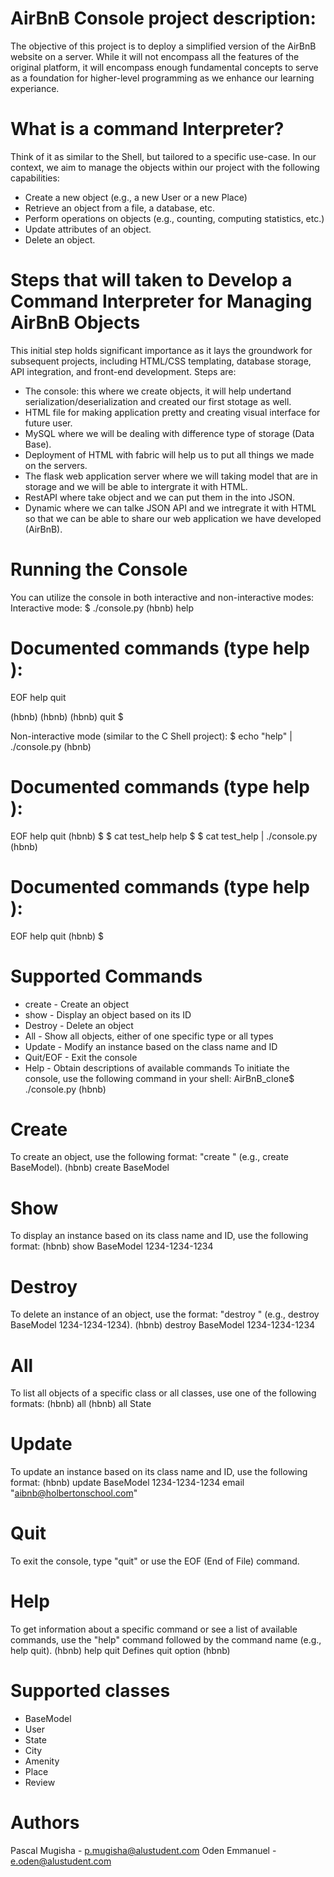 # AirBnB Console project description:
The objective of this project is to deploy a simplified version of the AirBnB website on a server. While it will not encompass all the features of the original platform, it will encompass enough fundamental concepts to serve as a foundation for higher-level programming as we enhance our learning experiance.

# What is a command Interpreter?
Think of it as similar to the Shell, but tailored to a specific use-case. In our context, we aim to manage the objects within our project with the following capabilities:

* Create a new object (e.g., a new User or a new Place)
* Retrieve an object from a file, a database, etc.
* Perform operations on objects (e.g., counting, computing statistics, etc.)
* Update attributes of an object.
* Delete an object.

# Steps that will taken to Develop a Command Interpreter for Managing AirBnB Objects
This initial step holds significant importance as it lays the groundwork for subsequent projects, including HTML/CSS templating, database storage, API integration, and front-end development. Steps are:
* The console: this where we create objects, it will help undertand serialization/deserialization and created our first stotage as well.
* HTML file for making application pretty and creating visual interface for future user.
* MySQL where we will be dealing with difference type of storage (Data Base).
* Deployment of HTML with fabric will help us to put all things we made on the servers.
* The flask web application server where we will taking model that are in storage and we will be able to intergrate it with HTML.
* RestAPI where take object and we can put them in the into JSON.
* Dynamic where we can talke JSON API and we intregrate it with HTML so that we can be able to share our web application we have developed (AirBnB).

# Running the Console
You can utilize the console in both interactive and non-interactive modes:
Interactive mode:
$ ./console.py
(hbnb) help

Documented commands (type help <topic>):
========================================
EOF  help  quit

(hbnb) 
(hbnb) 
(hbnb) quit
$

Non-interactive mode (similar to the C Shell project):
$ echo "help" | ./console.py
(hbnb)

Documented commands (type help <topic>):
========================================
EOF  help  quit
(hbnb) 
$
$ cat test_help
help
$
$ cat test_help | ./console.py
(hbnb)

Documented commands (type help <topic>):
========================================
EOF  help  quit
(hbnb) 
$

# Supported Commands
* create - Create an object
* show - Display an object based on its ID
* Destroy - Delete an object
* All - Show all objects, either of one specific type or all types
* Update - Modify an instance based on the class name and ID
* Quit/EOF - Exit the console
* Help - Obtain descriptions of available commands
To initiate the console, use the following command in your shell:
AirBnB_clone$ ./console.py
(hbnb) 

# Create
To create an object, use the following format: "create " (e.g., create BaseModel).
(hbnb) create BaseModel

# Show
To display an instance based on its class name and ID, use the following format:
(hbnb) show BaseModel 1234-1234-1234

# Destroy
To delete an instance of an object, use the format: "destroy " (e.g., destroy BaseModel 1234-1234-1234).
(hbnb) destroy BaseModel 1234-1234-1234

# All
To list all objects of a specific class or all classes, use one of the following formats:
(hbnb) all
(hbnb) all State

# Update
To update an instance based on its class name and ID, use the following format:
(hbnb) update BaseModel 1234-1234-1234 email "aibnb@holbertonschool.com"

# Quit
To exit the console, type "quit" or use the EOF (End of File) command.

# Help
To get information about a specific command or see a list of available commands, use the "help" command followed by the command name (e.g., help quit).
(hbnb) help quit
Defines quit option
(hbnb)

# Supported classes
* BaseModel
* User
* State
* City
* Amenity
* Place
* Review

# Authors
Pascal Mugisha - p.mugisha@alustudent.com
Oden Emmanuel - e.oden@alustudent.com
